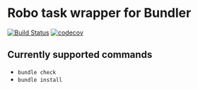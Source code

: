 # Robo task wrapper for Bundler

[![Build Status](https://travis-ci.org/Cheppers/robo-bundler.svg?branch=master)](https://travis-ci.org/Cheppers/robo-bundler)
[![codecov](https://codecov.io/gh/Cheppers/robo-bundler/branch/master/graph/badge.svg)](https://codecov.io/gh/Cheppers/robo-bundler)

## Currently supported commands

* `bundle check`
* `bundle install`
